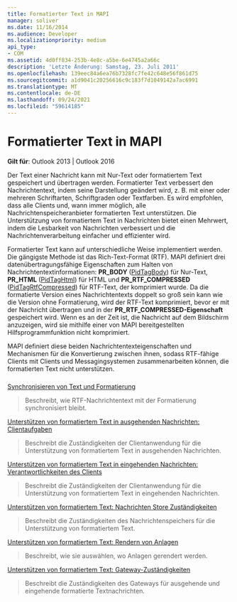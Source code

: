 ```yaml
---
title: Formatierter Text in MAPI
manager: soliver
ms.date: 11/16/2014
ms.audience: Developer
ms.localizationpriority: medium
api_type:
- COM
ms.assetid: 4d0ff834-253b-4e8c-a5be-6e4745a2a66c
description: 'Letzte Änderung: Samstag, 23. Juli 2011'
ms.openlocfilehash: 139eec84a6ea76b7328fc7fe42c648e56f861d75
ms.sourcegitcommit: a1d9041c20256616c9c183f7d1049142a7ac6991
ms.translationtype: MT
ms.contentlocale: de-DE
ms.lasthandoff: 09/24/2021
ms.locfileid: "59614185"
---
```

# <a name="formatted-text-in-mapi"></a>Formatierter Text in MAPI

  
  
**Gilt für**: Outlook 2013 | Outlook 2016 
  
Der Text einer Nachricht kann mit Nur-Text oder formatiertem Text gespeichert und übertragen werden. Formatierter Text verbessert den Nachrichtentext, indem seine Darstellung geändert wird, z. B. mit einer oder mehreren Schriftarten, Schriftgraden oder Textfarben. Es wird empfohlen, dass alle Clients und, wann immer möglich, alle Nachrichtenspeicheranbieter formatierten Text unterstützen. Die Unterstützung von formatiertem Text in Nachrichten bietet einen Mehrwert, indem die Lesbarkeit von Nachrichten verbessert und die Nachrichtenverarbeitung einfacher und effizienter wird.
  
Formatierter Text kann auf unterschiedliche Weise implementiert werden. Die gängigste Methode ist das Rich-Text-Format (RTF). MAPI definiert drei datenübertragungsfähige Eigenschaften zum Halten von Nachrichtentextinformationen: **PR_BODY** ([PidTagBody](pidtagbody-canonical-property.md)) für Nur-Text, **PR_HTML** ([PidTagHtml](pidtaghtml-canonical-property.md)) für HTML und **PR_RTF_COMPRESSED** ([PidTagRtfCompressed](pidtagrtfcompressed-canonical-property.md)) für RTF-Text, der komprimiert wurde. Da die formatierte Version eines Nachrichtentexts doppelt so groß sein kann wie die Version ohne Formatierung, wird der RTF-Text komprimiert, bevor er mit der Nachricht übertragen und in der **PR_RTF_COMPRESSED-Eigenschaft** gespeichert wird. Wenn es an der Zeit ist, die Nachricht auf dem Bildschirm anzuzeigen, wird sie mithilfe einer von MAPI bereitgestellten Hilfsprogrammfunktion nicht komprimiert. 
  
MAPI definiert diese beiden Nachrichtentexteigenschaften und Mechanismen für die Konvertierung zwischen ihnen, sodass RTF-fähige Clients mit Clients und Messagingsystemen zusammenarbeiten können, die formatierten Text nicht unterstützen.
  
### 

[Synchronisieren von Text und Formatierung](synchronizing-text-and-formatting.md)
  
> Beschreibt, wie RTF-Nachrichtentext mit der Formatierung synchronisiert bleibt.
    
[Unterstützen von formatiertem Text in ausgehenden Nachrichten: Clientaufgaben](supporting-formatted-text-in-outgoing-messages-client-responsibilities.md)
  
> Beschreibt die Zuständigkeiten der Clientanwendung für die Unterstützung von formatiertem Text in ausgehenden Nachrichten.
    
[Unterstützen von formatiertem Text in eingehenden Nachrichten: Verantwortlichkeiten des Clients](supporting-formatted-text-in-incoming-messages-client-responsibilities.md)
  
> Beschreibt die Zuständigkeiten der Clientanwendung für die Unterstützung von formatiertem Text in eingehenden Nachrichten.
    
[Unterstützen von formatiertem Text: Nachrichten Store Zuständigkeiten](supporting-formatted-text-message-store-responsibilities.md)
  
> Beschreibt die Zuständigkeiten des Nachrichtenspeichers für die Unterstützung von formatiertem Text.
    
[Unterstützen von formatiertem Text: Rendern von Anlagen](supporting-formatted-text-rendering-attachments.md)
  
> Beschreibt, wie sie auswählen, wo Anlagen gerendert werden.
    
[Unterstützen von formatiertem Text: Gateway-Zuständigkeiten](supporting-formatted-text-gateway-responsibilities.md)
  
> Beschreibt die Zuständigkeiten des Gateways für ausgehende und eingehende formatierte Textnachrichten.
    


